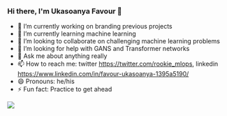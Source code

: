### Hi there, I'm Ukasoanya Favour 👋

- 🔭 I’m currently working on branding previous projects
- 🌱 I’m currently learning machine learning
- 👯 I’m looking to collaborate on challenging machine learning problems
- 🤔 I’m looking for help with GANS and Transformer networks
- 💬 Ask me about anything really
- 📫 How to reach me: twitter https://twitter.com/rookie_mlops, linkedin https://www.linkedin.com/in/favour-ukasoanya-1395a5190/
- 😄 Pronouns: he/his
- ⚡ Fun fact: Practice to get ahead

<img src="https://github-readme-stats.vercel.app/api?username=Pharvy-U&&show_icons=true&title_color=ffffff&icon_color=bb2acf&text_color=daf7dc&bg_color=151515">
